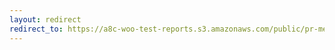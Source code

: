 ```yaml
---
layout: redirect
redirect_to: https://a8c-woo-test-reports.s3.amazonaws.com/public/pr-merge/39111/e2e/index.html
---
```

